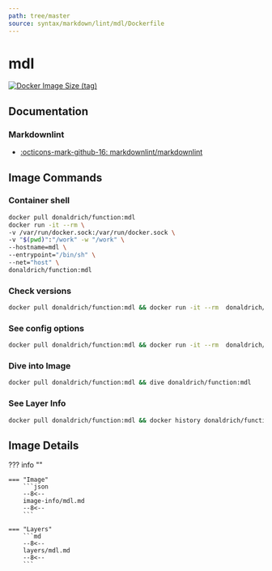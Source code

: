 ```yaml
---
path: tree/master
source: syntax/markdown/lint/mdl/Dockerfile
---
```


# mdl

[![Docker Image Size (tag)](https://img.shields.io/docker/image-size/donaldrich/function/mdl?color=blue&label=donaldrich/function:mdl&logo=docker&style=flat-square)](https://hub.docker.com/r/donaldrich/function/mdl)

## Documentation

### Markdownlint

- [:octicons-mark-github-16: markdownlint/markdownlint](https://github.com/markdownlint/markdownlint)

## Image Commands

### Container shell

```sh
docker pull donaldrich/function:mdl
docker run -it --rm \
-v /var/run/docker.sock:/var/run/docker.sock \
-v "$(pwd)":"/work" -w "/work" \
--hostname=mdl \
--entrypoint="/bin/sh" \
--net="host" \
donaldrich/function:mdl
```

### Check versions

```sh
docker pull donaldrich/function:mdl && docker run -it --rm  donaldrich/function:mdl validate
```

### See config options

```sh
docker pull donaldrich/function:mdl && docker run -it --rm  donaldrich/function:mdl help
```

### Dive into Image

```sh
docker pull donaldrich/function:mdl && dive donaldrich/function:mdl
```

### See Layer Info

```sh
docker pull donaldrich/function:mdl && docker history donaldrich/function:mdl
```

## Image Details

??? info ""

    === "Image"
        ```json
        --8<--
        image-info/mdl.md
        --8<--
        ```

    === "Layers"
        ```md
        --8<--
        layers/mdl.md
        --8<--
        ```
